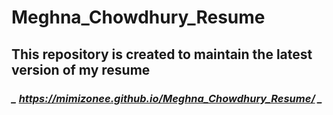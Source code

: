 # Meghna_Chowdhury_Resume
## This repository is created to maintain the latest version of my resume
### *_ https://mimizonee.github.io/Meghna_Chowdhury_Resume/ _*

